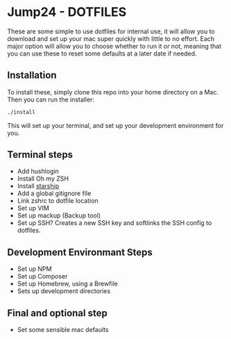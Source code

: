 # Jump24 - DOTFILES

These are some simple to use dotfiles for internal use, it will allow you to download and set up your mac super quickly with little to no effort. Each major option will allow you to choose whether to run it or not, meaning that you can use these to reset some defaults at a later date if needed.

## Installation

To install these, simply clone this repo into your home directory on a Mac. Then you can run the installer:

```bash
./install
```

This will set up your terminal, and set up your development environment for you.

## Terminal steps

- Add hushlogin
- Install Oh my ZSH
- Install [starship](https://starship.rs/)
- Add a global gitignore file
- Link zshrc to dotfile location
- Set up VIM
- Set up mackup (Backup tool)
- Set up SSH? Creates a new SSH key and softlinks the SSH config to dotfiles.

## Development Environmant Steps

- Set up NPM
- Set up Composer
- Set up Homebrew, using a Brewfile
- Sets up development directories

## Final and optional step

- Set some sensible mac defaults